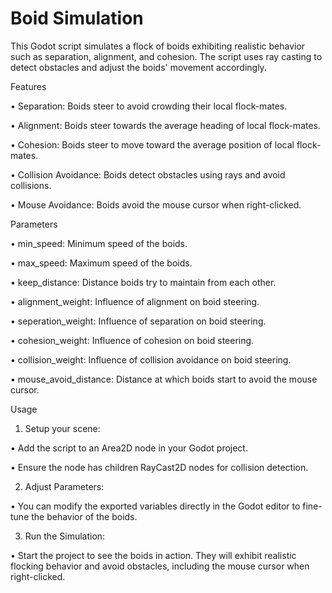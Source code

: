 # Boid Simulation
This Godot script simulates a flock of boids exhibiting realistic behavior such as separation, alignment, and cohesion. The script uses ray casting to detect obstacles and adjust the boids' movement accordingly.   

Features    

• Separation: Boids steer to avoid crowding their local flock-mates.

• Alignment: Boids steer towards the average heading of local flock-mates.

• Cohesion: Boids steer to move toward the average position of local flock-mates.

• Collision Avoidance: Boids detect obstacles using rays and avoid collisions.

• Mouse Avoidance: Boids avoid the mouse cursor when right-clicked.

Parameters    

• min_speed: Minimum speed of the boids.

• max_speed: Maximum speed of the boids.

• keep_distance: Distance boids try to maintain from each other.

• alignment_weight: Influence of alignment on boid steering.

• seperation_weight: Influence of separation on boid steering.

• cohesion_weight: Influence of cohesion on boid steering.

• collision_weight: Influence of collision avoidance on boid steering.

• mouse_avoid_distance: Distance at which boids start to avoid the mouse cursor.

Usage    

1. Setup your scene:

• Add the script to an Area2D node in your Godot project.

• Ensure the node has children RayCast2D nodes for collision detection.

2. Adjust Parameters:

• You can modify the exported variables directly in the Godot editor to fine-tune the behavior of the boids.

3. Run the Simulation:

• Start the project to see the boids in action. They will exhibit realistic flocking behavior and avoid obstacles, including the mouse cursor when right-clicked.
